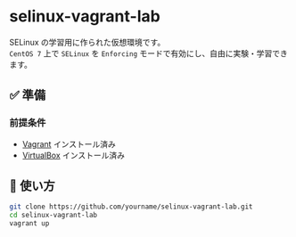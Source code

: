 # selinux-vagrant-lab

SELinux の学習用に作られた仮想環境です。  
`CentOS 7` 上で `SELinux` を `Enforcing` モードで有効にし、自由に実験・学習できます。

## ✅ 準備

### 前提条件

- [Vagrant](https://www.vagrantup.com/) インストール済み
- [VirtualBox](https://www.virtualbox.org/) インストール済み

## 🚀 使い方

```bash
git clone https://github.com/yourname/selinux-vagrant-lab.git
cd selinux-vagrant-lab
vagrant up
```
